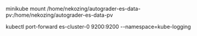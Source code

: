 minikube mount /home/nekozing/autograder-es-data-pv:/home/nekozing/autograder-es-data-pv

kubectl port-forward es-cluster-0 9200:9200 --namespace=kube-logging